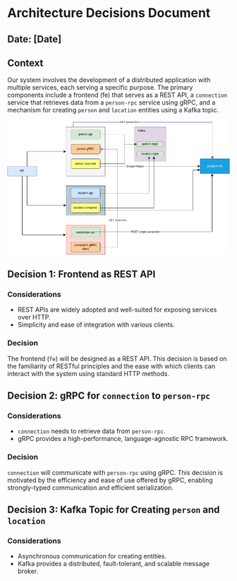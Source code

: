 # Architecture Decisions Document

## Date: [Date]

## Context

Our system involves the development of a distributed application with multiple services, each serving a specific purpose. The primary components include a frontend (fe) that serves as a REST API, a `connection` service that retrieves data from a `person-rpc` service using gRPC, and a mechanism for creating `person` and `location` entities using a Kafka topic.

![Alt text](architecture_design.png)

## Decision 1: Frontend as REST API

### Considerations

- REST APIs are widely adopted and well-suited for exposing services over HTTP.
- Simplicity and ease of integration with various clients.

### Decision

The frontend (`fe`) will be designed as a REST API. This decision is based on the familiarity of RESTful principles and the ease with which clients can interact with the system using standard HTTP methods.

## Decision 2: gRPC for `connection` to `person-rpc`

### Considerations

- `connection` needs to retrieve data from `person-rpc`.
- gRPC provides a high-performance, language-agnostic RPC framework.

### Decision

`connection` will communicate with `person-rpc` using gRPC. This decision is motivated by the efficiency and ease of use offered by gRPC, enabling strongly-typed communication and efficient serialization.

## Decision 3: Kafka Topic for Creating `person` and `location`

### Considerations

- Asynchronous communication for creating entities.
- Kafka provides a distributed, fault-tolerant, and scalable message broker.
